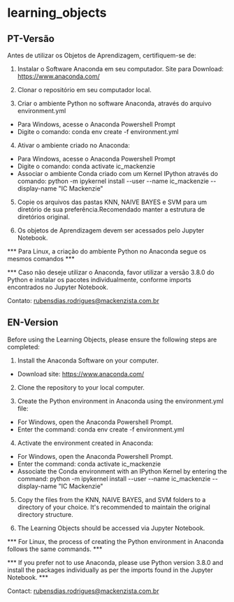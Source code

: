 # learning_objects

## PT-Versão

Antes de utilizar os Objetos de Aprendizagem, certifiquem-se de:

1. Instalar o Software Anaconda em seu computador.
Site para Download: https://www.anaconda.com/

2. Clonar o repositório em seu computador local.

3. Criar o ambiente Python no software Anaconda, através do arquivo environment.yml
- Para Windows, acesse o Anaconda Powershell Prompt
- Digite o comando: conda env create -f environment.yml

4. Ativar o ambiente criado no Anaconda:
- Para Windows, acesse o Anaconda Powershell Prompt
- Digite o comando: conda activate ic_mackenzie
- Associar o ambiente Conda criado com um Kernel IPython através do comando: python -m ipykernel install --user --name ic_mackenzie --display-name "IC Mackenzie"

5. Copie os arquivos das pastas KNN, NAIVE BAYES e SVM para um diretório de sua preferência.Recomendado manter a estrutura de diretórios original.

6. Os objetos de Aprendizagem devem ser acessados pelo Jupyter Notebook.

*** Para Linux, a criação do ambiente Python no Anaconda segue os mesmos comandos ***

*** Caso não deseje utilizar o Anaconda, favor utilizar a versão 3.8.0 do Python e instalar os pacotes individualmente, conforme imports encontrados no Jupyter Notebook.

Contato: rubensdias.rodrigues@mackenzista.com.br

## EN-Version

Before using the Learning Objects, please ensure the following steps are completed:

1. Install the Anaconda Software on your computer.
- Download site: https://www.anaconda.com/

2. Clone the repository to your local computer.

3. Create the Python environment in Anaconda using the environment.yml file:
- For Windows, open the Anaconda Powershell Prompt.
- Enter the command: conda env create -f environment.yml

4. Activate the environment created in Anaconda:
- For Windows, open the Anaconda Powershell Prompt.
- Enter the command: conda activate ic_mackenzie
- Associate the Conda environment with an IPython Kernel by entering the command: python -m ipykernel install --user --name ic_mackenzie --display-name "IC Mackenzie"

5. Copy the files from the KNN, NAIVE BAYES, and SVM folders to a directory of your choice. It's recommended to maintain the original directory structure.

6. The Learning Objects should be accessed via Jupyter Notebook.

*** For Linux, the process of creating the Python environment in Anaconda follows the same commands. ***

*** If you prefer not to use Anaconda, please use Python version 3.8.0 and install the packages individually as per the imports found in the Jupyter Notebook. ***

Contact: rubensdias.rodrigues@mackenzista.com.br